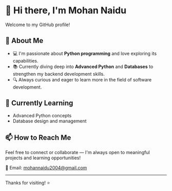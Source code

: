 # 👋 Hi there, I'm Mohan Naidu

Welcome to my GitHub profile!

## 🚀 About Me
- 💻 I'm passionate about **Python programming** and love exploring its capabilities.
- 📚 Currently diving deep into **Advanced Python** and **Databases** to strengthen my backend development skills.
- 🔍 Always curious and eager to learn more in the field of software development.

## 🧠 Currently Learning
- Advanced Python concepts
- Database design and management

## 📫 How to Reach Me
Feel free to connect or collaborate — I'm always open to meaningful projects and learning opportunities!

📧 Email: mohannaidu2004@gmail.com

---

Thanks for visiting! ⭐
